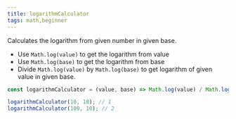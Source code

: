 ```yaml
---
title: logarithmCalculator
tags: math,beginner
---
```


Calculates the logarithm from given number in given base.

- Use `Math.log(value)` to get the logarithm from value
- Use `Math.log(base)` to get the logarithm from base
- Divide `Math.log(value)` by `Math.log(base)` to get logarithm of given value in given base.

```js
const logarithmCalculator = (value, base) => Math.log(value) / Math.log(base)
```

```js
logarithmCalculator(10, 10); // 1
logarithmCalculator(100, 10); // 2
```
